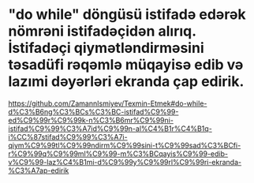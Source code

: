 #  "do while" döngüsü istifadə edərək nömrəni istifadəçidən alırıq. İstifadəçi qiymətləndirməsini təsadüfi rəqəmlə müqayisə edib və lazımi dəyərləri ekranda çap edirik.
https://github.com/ZamannIsmiyev/Texmin-Etmek#do-while-d%C3%B6ng%C3%BCs%C3%BC-istifad%C9%99-ed%C9%99r%C9%99k-n%C3%B6mr%C9%99ni-istifad%C9%99%C3%A7id%C9%99n-al%C4%B1r%C4%B1q-i%CC%87stifad%C9%99%C3%A7i-qiym%C9%99tl%C9%99ndirm%C9%99sini-t%C9%99sad%C3%BCfi-r%C9%99q%C9%99ml%C9%99-m%C3%BCqayis%C9%99-edib-v%C9%99-laz%C4%B1mi-d%C9%99y%C9%99rl%C9%99ri-ekranda-%C3%A7ap-edirik
